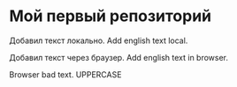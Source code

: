 # Мой первый репозиторий

Добавил текст локально. Add english text local.

Добавил текст через браузер. Add english text in browser.


Browser bad text.
UPPERCASE


